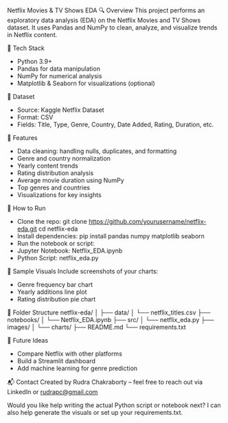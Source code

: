 Netflix Movies & TV Shows EDA
🔍 Overview
This project performs an exploratory data analysis (EDA) on the Netflix Movies and TV Shows dataset. It uses Pandas and NumPy to clean, analyze, and visualize trends in Netflix content.

🧰 Tech Stack
- Python 3.9+
- Pandas for data manipulation
- NumPy for numerical analysis
- Matplotlib & Seaborn for visualizations (optional)

📁 Dataset
- Source: Kaggle Netflix Dataset
- Format: CSV
- Fields: Title, Type, Genre, Country, Date Added, Rating, Duration, etc.

📌 Features
- Data cleaning: handling nulls, duplicates, and formatting
- Genre and country normalization
- Yearly content trends
- Rating distribution analysis
- Average movie duration using NumPy
- Top genres and countries
- Visualizations for key insights

🚀 How to Run
- Clone the repo:
git clone https://github.com/yourusername/netflix-eda.git
cd netflix-eda
- Install dependencies:
pip install pandas numpy matplotlib seaborn
- Run the notebook or script:
- Jupyter Notebook: Netflix_EDA.ipynb
- Python Script: netflix_eda.py

📸 Sample Visuals
Include screenshots of your charts:
- Genre frequency bar chart
- Yearly additions line plot
- Rating distribution pie chart

📂 Folder Structure
netflix-eda/
│
├── data/
│   └── netflix_titles.csv
├── notebooks/
│   └── Netflix_EDA.ipynb
├── src/
│   └── netflix_eda.py
├── images/
│   └── charts/
├── README.md
└── requirements.txt



🧠 Future Ideas
- Compare Netflix with other platforms
- Build a Streamlit dashboard
- Add machine learning for genre prediction

📬 Contact
Created by Rudra Chakraborty – feel free to reach out via <href url="www.linkedin.com/in/rudra-chakraborty-347b311">LinkedIn</href> or rudrapc@gmail.com

Would you like help writing the actual Python script or notebook next? I can also help generate the visuals or set up your requirements.txt.
